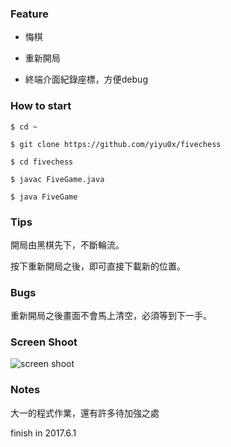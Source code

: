 
### Feature 

- 悔棋

- 重新開局

- 終端介面紀錄座標，方便debug

### How to start

```shell
$ cd ~

$ git clone https://github.com/yiyu0x/fivechess

$ cd fivechess

$ javac FiveGame.java

$ java FiveGame

```
### Tips

開局由黑棋先下，不斷輪流。

按下重新開局之後，即可直接下載新的位置。

### Bugs

重新開局之後畫面不會馬上清空，必須等到下一手。

### Screen Shoot

![screen shoot](https://i.imgur.com/iOrPuHB.png)

### Notes

大一的程式作業，還有許多待加強之處

finish in 2017.6.1
